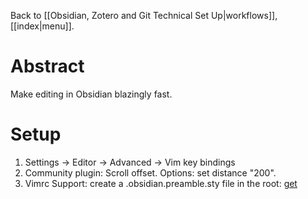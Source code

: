 Back to [[Obsidian, Zotero and Git Technical Set Up|workflows]], [[index|menu]].
# Abstract
Make editing in Obsidian blazingly fast.
# Setup
1. Settings -> Editor -> Advanced -> Vim key bindings
2. Community plugin: Scroll offset. Options: set distance "200".
3. Vimrc Support: create a .obsidian.preamble.sty file in the root: [get](https://raw.githubusercontent.com/mscott99/matthewscott-blog/main/files/.obsidian.vimrc)
